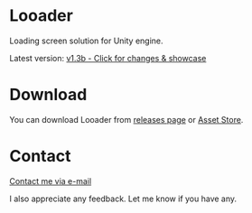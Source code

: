 # Looader
Loading screen solution for Unity engine. 

Latest version: [v1.3b - Click for changes & showcase](https://www.youtube.com/watch?v=tlwed8Y2vdE)

# Download
You can download Looader from [releases page](https://github.com/Michsky/looader/releases) or [Asset Store](https://assetstore.unity.com/packages/tools/gui/looader-loading-screen-system-118194).

# Contact
[Contact me via e-mail](mailto:isa.steam@outlook.com)

I also appreciate any feedback. Let me know if you have any.
